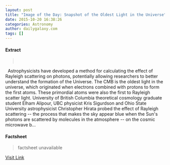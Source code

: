 ```yaml
---
layout: post
title: "Image of the Day: Snapshot of the Oldest Light in the Universe"
date: 2015-10-20 16:38:26
categories: Astronomy
author: dailygalaxy.com
tags: []
---
```



#### Extract
>       Astrophysicists have developed a method for calculating the effect of Rayleigh scattering on photons, potentially allowing researchers to better understand the formation of the Universe. The CMB is the oldest light in the universe, which originated when electrons combined with protons to form the first atoms. These primordial atoms were also the first to Rayleigh scatter light. University of British Columbia theoretical cosmology graduate student Elham Alipour, UBC physicist Kris Sigurdson and Ohio State University astrophysicist Christopher Hirata probed the effect of Rayleigh scattering -- the process that makes the sky appear blue when the Sun's photons are scattered by molecules in the atmosphere -- on the cosmic microwave b...

#### Factsheet
>factsheet unavailable

[Visit Link](http://www.dailygalaxy.com/my_weblog/2015/10/image-of-the-day-snapshot-of-the-oldest-light-in-the-universe.html)


